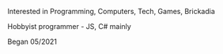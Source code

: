 Interested in Programming, Computers, Tech, Games, Brickadia

Hobbyist programmer - JS, C# mainly

Began 05/2021
